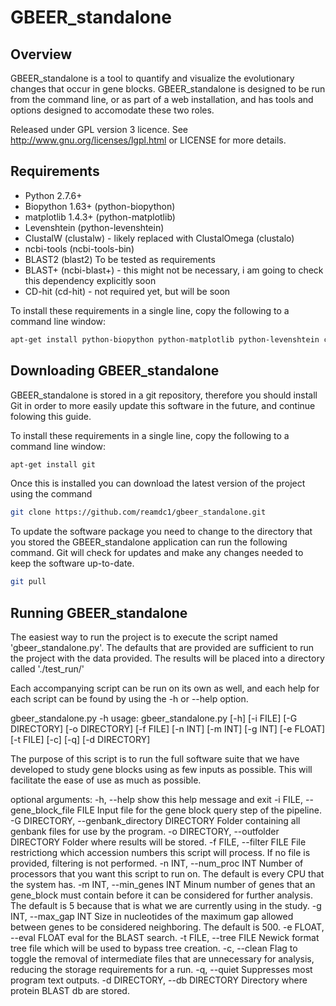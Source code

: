 GBEER_standalone
==========

Overview
--------

GBEER_standalone is a tool to quantify and visualize the evolutionary changes that occur in gene blocks.
GBEER_standalone is designed to be run from the command line, or as part of a web installation, and has tools
and options designed to accomodate these two roles. 

Released under GPL version 3 licence. See http://www.gnu.org/licenses/lgpl.html or
LICENSE for more details.

Requirements
------------
* Python 2.7.6+
* Biopython 1.63+ (python-biopython)
* matplotlib 1.4.3+ (python-matplotlib)
* Levenshtein (python-levenshtein)
* ClustalW (clustalw) - likely replaced with ClustalOmega (clustalo)
* ncbi-tools (ncbi-tools-bin)
* BLAST2 (blast2)
To be tested as requirements
* BLAST+ (ncbi-blast+) - this might not be necessary, i am going to check this dependency explicitly soon
* CD-hit (cd-hit) - not required yet, but will be soon

To install these requirements in a single line, copy the following to a command line window:
```bash
apt-get install python-biopython python-matplotlib python-levenshtein clustalw ncbi-tools-bin blast2 ncbi-blast+ cd-hit
```

Downloading GBEER_standalone
----------------------

GBEER_standalone is stored in a git repository, therefore you should install Git in order
to more easily update this software in the future, and continue folowing this guide.

To install these requirements in a single line, copy the following to a command line window:
```bash
apt-get install git
```

Once this is installed you can download the latest version of the project using the command

```bash
git clone https://github.com/reamdc1/gbeer_standalone.git
```

To update the software package you need to change to the directory that you stored the 
GBEER_standalone application can run the following command.  Git will check for updates
and make any changes needed to keep the software up-to-date.

```bash
git pull
```

Running GBEER_standalone
-------------------------

The easiest way to run the project is to execute the script named 'gbeer_standalone.py'.  The defaults
that are provided are sufficient to run the project with the data provided.  The results will be placed into a 
directory called './test_run/'

Each accompanying script can be run on its own as well, and each help for each script can be found by
using the -h or --help option.


gbeer_standalone.py -h
usage: gbeer_standalone.py [-h] [-i FILE] [-G DIRECTORY] [-o DIRECTORY]
                           [-f FILE] [-n INT] [-m INT] [-g INT] [-e FLOAT]
                           [-t FILE] [-c] [-q] [-d DIRECTORY]

The purpose of this script is to run the full software suite that we have
developed to study gene blocks using as few inputs as possible. This will
facilitate the ease of use as much as possible.

optional arguments:
  -h, --help            show this help message and exit
  -i FILE, --gene_block_file FILE
                        Input file for the gene block query step of the
                        pipeline.
  -G DIRECTORY, --genbank_directory DIRECTORY
                        Folder containing all genbank files for use by the
                        program.
  -o DIRECTORY, --outfolder DIRECTORY
                        Folder where results will be stored.
  -f FILE, --filter FILE
                        File restrictiong which accession numbers this script
                        will process. If no file is provided, filtering is not
                        performed.
  -n INT, --num_proc INT
                        Number of processors that you want this script to run
                        on. The default is every CPU that the system has.
  -m INT, --min_genes INT
                        Minum number of genes that an gene_block must contain
                        before it can be considered for further analysis. The
                        default is 5 because that is what we are currently
                        using in the study.
  -g INT, --max_gap INT
                        Size in nucleotides of the maximum gap allowed between
                        genes to be considered neighboring. The default is
                        500.
  -e FLOAT, --eval FLOAT
                        eval for the BLAST search.
  -t FILE, --tree FILE  Newick format tree file which will be used to bypass
                        tree creation.
  -c, --clean           Flag to toggle the removal of intermediate files that
                        are unnecessary for analysis, reducing the storage
                        requirements for a run.
  -q, --quiet           Suppresses most program text outputs.
  -d DIRECTORY, --db DIRECTORY
                        Directory where protein BLAST db are stored.
